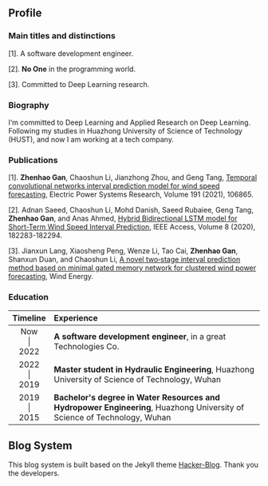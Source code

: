 ## Profile

### Main titles and distinctions

[1]. A software development engineer.

[2]. **No One** in the programming world.

[3]. Committed to Deep Learning research.

### Biography

I‘m committed to Deep Learning and Applied Research on Deep Learning. Following my studies in Huazhong University of Science of Technology (HUST), and now I am working at a tech company.

### Publications
[1]. **Zhenhao Gan**, Chaoshun Li, Jianzhong Zhou, and Geng Tang, [Temporal convolutional networks interval prediction model for wind speed forecasting](https://doi.org/10.1016/j.epsr.2020.106865), Electric Power Systems Research, Volume 191 (2021), 106865.

[2]. Adnan Saeed, Chaoshun Li, Mohd Danish, Saeed Rubaiee, Geng Tang, **Zhenhao Gan**, and Anas Ahmed, [Hybrid Bidirectional LSTM model for Short-Term Wind Speed Interval Prediction](https://dx.doi.org/10.1109/ACCESS.2020.3027977), IEEE Access, Volume 8 (2020), 182283-182294.

[3]. Jianxun Lang,  Xiaosheng Peng,  Wenze Li,  Tao Cai,  **Zhenhao Gan**,  Shanxun Duan, and Chaoshun Li, [A novel two‐stage interval prediction method based on minimal gated memory network for clustered wind power forecasting](https://dx.doi.org/10.1002/we.2582), Wind Energy.

### Education

| Timeline     | Experience                                                                                                              |
|:------------:|:------------------------------------------------------------------------------------------------------------------------|
| Now <br/>  \| <br/> 2022  | **A software development engineer**, in a great Technologies Co.                         |
| 2022 <br/>  \| <br/> 2019  | **Master student in Hydraulic Engineering**, Huazhong University of Science of Technology, Wuhan                         |
| 2019 <br/> \| <br/> 2015  | **Bachelor's degree in Water Resources and Hydropower Engineering**, Huazhong University of Science of Technology, Wuhan |

## Blog System

This blog system is built based on the Jekyll theme [Hacker-Blog](http://jekyllthemes.org/themes/hacker-blog/). Thank you the developers.
